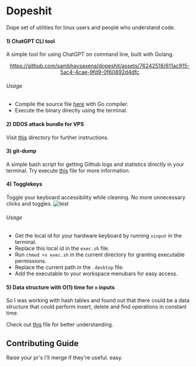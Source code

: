 # Dopeshit

Dope set of utilities for linux users and people who understand code.

#### 1) ChatGPT CLI tool

A simple tool for using ChatGPT on command line, built with Golang.

<div align="center">

https://github.com/sambhavsaxena/dopeshit/assets/76242518/611ac915-5ac4-4cae-9fd9-0f60892d4dfc

</div>

###### Usage

- Compile the source file [here](https://github.com/sambhavsaxena/dopeshit/blob/main/gpt-cli-toolkit/main.go) with Go compiler.
- Execute the binary directly using the terminal.

#### 2) DDOS attack bundle for VPS

Visit [this](https://github.com/sambhavsaxena/dopeshit/tree/main/dos-bundle) directory for further instructions.

#### 3) git-dump

A simple bash script for getting Github logs and statistics directly in your terminal. Try execute [this](https://github.com/sambhavsaxena/dopeshit/blob/main/git-dump.sh) file for more information.

<div align="center">

</div>

#### 4) Togglekeys

Toggle your keyboard accessibility while cleaning. No more unnecessary clicks and toggles.
![test](https://raw.githubusercontent.com/sambhavsaxena/xopexhit/main/resources/test.gif)

###### Usage

- Get the local id for your hardware keyboard by running `xinput` in the terminal.
- Replace this local id in the `exec.sh` file.
- Run `chmod +x exec.sh` in the current directory for granting executable permissions.
- Replace the current path in the `.desktop` file.
- Add the executable to your workspace menubars for easy access.

#### 5) Data structure with O(1) time for `n` inputs

So I was working with hash tables and found out that there could be a data structure that could perform insert, delete and find operations in constant time.

Check out [this](code/constantxd.cpp) file for better understanding.

## Contributing Guide

Raise your pr's I'll merge if they're useful. easy.

